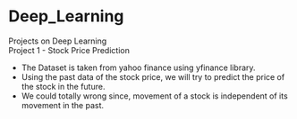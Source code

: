 # Deep_Learning
Projects on Deep Learning 
</br>
Project 1 - Stock Price Prediction 
</br>
* The Dataset is taken from yahoo finance using yfinance library.
* Using the past data of the stock price, we will try to predict the price of the stock in the future. 
* We could totally wrong since, movement of a stock is independent of its movement in the past.
